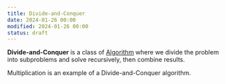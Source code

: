 ```yaml
---
title: Divide-and-Conquer
date: 2024-01-26 00:00
modified: 2024-01-26 00:00
status: draft
---
```


**Divide-and-Conquer** is a class of [Algorithm](algorithm.md) where we divide the problem into subproblems and solve recursively, then combine results.

Multiplication is an example of a Divide-and-Conquer algorithm.